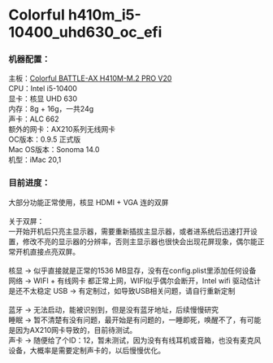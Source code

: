 # Colorful h410m_i5-10400_uhd630_oc_efi

### 机器配置：

主板：[Colorful BATTLE-AX H410M-M.2 PRO V20](https://colorful.cn/home/Product?id=826&mid=84)</br>
CPU：Intel i5-10400</br>
显卡：核显 UHD 630</br>
内存：8g + 16g，一共24g</br>
声卡：ALC 662</br>
额外的网卡：AX210系列无线网卡</br>
OC版本：0.9.5 正式版</br>
Mac OS版本：Sonoma 14.0</br>
机型：iMac 20,1</br>

### 目前进度：

大部分功能正常使用，核显 HDMI + VGA 连的双屏</br></br>
关于双屏：</br>
一开始开机后只亮主显示器，需要重新插拔主显示器，或者进系统后迅速打开设置，修改不亮的显示器的分辨率，否则主显示器也很快会出现花屏现象，偶尔能正常开机直接点亮双屏。</br></br>
核显 -> 似乎直接就是正常的1536 MB显存，没有在config.plist里添加任何设备</br>
网络 -> WIFI + 有线网卡 都正常上网，WIFI似乎偶尔会断开，Intel wifi 驱动估计是还不太稳定
USB -> 有定制过，如导致USB相关问题，请自行重新定制
</br></br>
蓝牙 -> 无法启动，能被识别到，但是没有蓝牙地址，后续慢慢研究</br>
睡眠 -> 暂不清楚有没有问题，最开始是有问题的，一睡即死，唤醒不了，有可能是因为AX210网卡导致的，目前待测试。</br>
声卡 -> 随便给了个ID：12，暂未测试，因为没有有线耳机或音箱，也没有麦克风设备，大概率是需要定制声卡的，以后慢慢优化。
